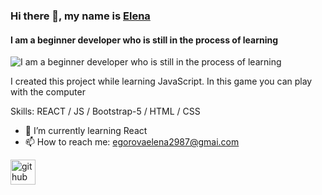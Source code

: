 ### Hi there 👋, my name is <a href="https://gravel-fast-sandpaper.glitch.m" target="_blank">Elena</a>
#### I am a beginner developer who is still in the process of learning
![I am a beginner developer who is still in the process of learning](https://img.freepik.com/free-vector/tiny-people-gamers-playing-online-video-game-huge-joystick-clock_335657-2448.jpg?w=1380)

I created this project while learning JavaScript. In this game you can play with the computer

Skills: REACT / JS / Bootstrap-5 / HTML / CSS

- 🌱 I’m currently learning React 
- 📫 How to reach me: egorovaelena2987@gmai.com 


[<img src='https://cdn.jsdelivr.net/npm/simple-icons@3.0.1/icons/github.svg' alt='github' height='40'>](https://github.com/egorovaelena2987)  

